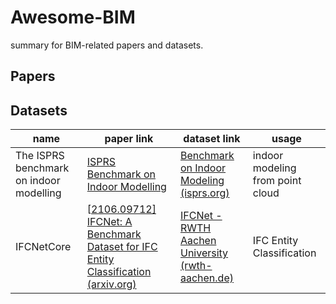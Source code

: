 # Awesome-BIM
summary for BIM-related papers and datasets.

## Papers


## Datasets

| name                                    | paper link                                                   | dataset link                                                 | usage                            |
| --------------------------------------- | ------------------------------------------------------------ | ------------------------------------------------------------ | -------------------------------- |
| The ISPRS benchmark on indoor modelling | [ISPRS Benchmark on Indoor Modelling](http://pure.tudelft.nl/ws/portalfiles/portal/51449303/isprs_archives_XLII_2_W7_367_2017.pdf) | [Benchmark on Indoor Modeling (isprs.org)](https://www2.isprs.org/commissions/comm4/wg5/benchmark-on-indoor-modelling/) | indoor modeling from point cloud |
| IFCNetCore                              | [[2106.09712\] IFCNet: A Benchmark Dataset for IFC Entity Classification (arxiv.org)](https://arxiv.org/abs/2106.09712) | [IFCNet - RWTH Aachen University (rwth-aachen.de)](https://ifcnet.e3d.rwth-aachen.de/) | IFC Entity Classification        |


